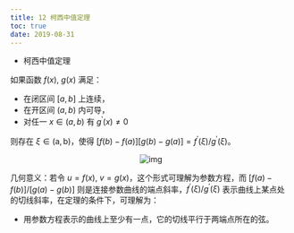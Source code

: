 ```yaml
---
title: 12 柯西中值定理
toc: true
date: 2019-08-31
---
```


- 柯西中值定理

如果函数 $f(x)$, $g(x)$ 满足：

- 在闭区间 $[a,b]$ 上连续，
- 在开区间 $(a,b)$ 内可导，
- 对任一 $x \in(a, b)$ 有 $g^{\prime}(x) \neq 0$

则存在 $\xi \in(\mathrm{a}, \mathrm{b})$，使得 $[f(b)-f(a)][g(b)- g(a)]=f^{\prime}(\xi) / g^{\prime}(\xi)$。

<center>

![img](https://pic2.zhimg.com/80/v2-1e225a085feae601c058c05bc13deda1_hd.jpg)


</center>


几何意义：若令 $u=f(x)$, $v=g(x)$，这个形式可理解为参数方程，而 $[f(a)-f(b)]/[g(a)-g(b)]$ 则是连接参数曲线的端点斜率，$f^{\prime}(\xi) / g^{\prime}(\xi)$ 表示曲线上某点处的切线斜率，在定理的条件下，可理解为：

- 用参数方程表示的曲线上至少有一点，它的切线平行于两端点所在的弦。
